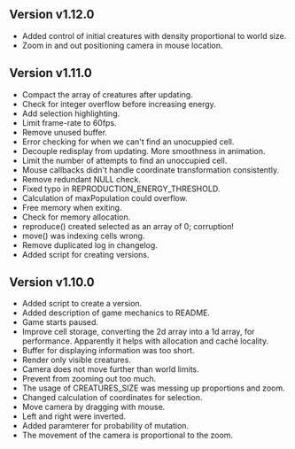 ## Version v1.12.0
- Added control of initial creatures with density proportional to world size.
- Zoom in and out positioning camera in mouse location.

## Version v1.11.0
- Compact the array of creatures after updating.
- Check for integer overflow before increasing energy.
- Add selection highlighting.
- Limit frame-rate to 60fps.
- Remove unused buffer.
- Error checking for when we can't find an unocuppied cell.
- Decouple redisplay from updating. More smoothness in animation.
- Limit the number of attempts to find an unoccupied cell.
- Mouse callbacks didn't handle coordinate transformation consistently.
- Remove redundant NULL check.
- Fixed typo in REPRODUCTION_ENERGY_THRESHOLD.
- Calculation of maxPopulation could overflow.
- Free memory when exiting.
- Check for memory allocation.
- reproduce() created selected as an array of 0; corruption!
- move() was indexing cells wrong.
- Remove duplicated log in changelog.
- Added script for creating versions.

## Version v1.10.0
- Added script to create a version.
- Added description of game mechanics to README.
- Game starts paused.
- Improve cell storage, converting the 2d array into a 1d array, for performance. Apparently it helps with allocation and caché locality.
- Buffer for displaying information was too short.
- Render only visible creatures.
- Camera does not move further than world limits.
- Prevent from zooming out too much.
- The usage of CREATURES_SIZE was messing up proportions and zoom.
- Changed calculation of coordinates for selection.
- Move camera by dragging with mouse.
- Left and right were inverted.
- Added paramterer for probability of mutation.
- The movement of the camera is proportional to the zoom.
